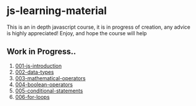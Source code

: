 # js-learning-material

This is an in depth javascript course, it is in progress of creation, any advice is highly appreciated!
Enjoy, and hope the course will help

## Work in Progress..

1. [001-js-introduction](https://github.com/puftare/js-learning-material/tree/master/001-js-introduction)
2. [002-data-types](https://github.com/puftare/js-learning-material/tree/master/002-data-types)
3. [003-mathematical-operators](https://github.com/puftare/js-learning-material/tree/master/003-mathematical-operators)
4. [004-boolean-operators](https://github.com/puftare/js-learning-material/tree/master/004-boolean-operators)
5. [005-conditional-statements](https://github.com/puftare/js-learning-material/tree/master/005-conditional-statements)
6. [006-for-loops](https://github.com/puftare/js-learning-material/tree/master/006-for-loops)

